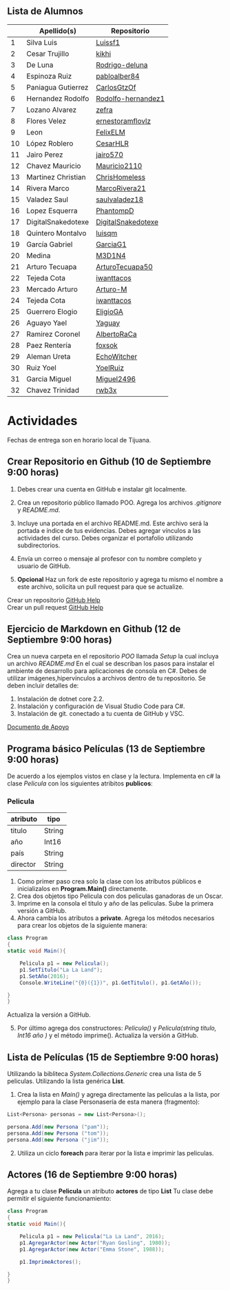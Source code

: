 

## Lista de Alumnos 

| | Apellido(s)           | Repositorio                                |
|-| ----------------------|--------------------------------------------|
|1| Silva Luis            | [Luissf1](https://github.com/Luissf1/POO)  |
|2| Cesar Trujillo        | [kikhi](https://github.com/kikhi/POO)      |
|3| De Luna               | [Rodrigo-deluna](https://github.com/Rodrigo-deluna)|
|4| Espinoza Ruiz         | [pabloalber84](https://github.com/pabloalber84)|
|5| Paniagua  Gutierrez   | [CarlosGtzOf](https://github.com/CarlosGtzOf)|
|6| Hernandez Rodolfo     | [Rodolfo-hernandez1](https://github.com/Rodolfo-hernandez1/CursoOOP)  |
|7| Lozano Alvarez        | [zefra](https://github.com/zefra/p.oo)      |
|8| Flores Velez          | [ernestoramflovlz](https://github.com/ernestoramflovlz/Poo)|
|9| Leon                  | [FelixELM](https://github.com/FelixELM/POO)|
|10| López Roblero         | [CesarHLR](https://github.com/CesarHLR/POO)|
|11| Jairo Perez           | [jairo570](https://github.com/jairo570/POO)|
|12| Chavez  Mauricio      | [Mauricio2110](https://github.com/Mauricio2110/Poo)|
|13| Martinez Christian    | [ChrisHomeless](https://github.com/ChrisHomeless/HomelessPOO)|
|14| Rivera Marco          | [MarcoRivera21](https://github.com/MarcoRivera21/Marco-Rivera/blob/master/README.md)|
|15| Valadez Saul          | [saulvaladez18](https://github.com/saulvaladez18/ShaggyPOO)|
|16| Lopez Esquerra        | [PhantompD](https://github.com/PhantompD/OOP)|
|17| DigitalSnakedotexe    | [DigitalSnakedotexe](https://github.com/DigitalSnakedotexe/POO)|
|18| Quintero Montalvo     | [luisqm](http://github.com/luisqm/POO)|
|19| García Gabriel        | [GarciaG1](https://github.com/GarciaG1/POO1)|
|20| Medina                | [M3D1N4](https://github.com/M3D1N4/Dorya-poo)|
|21| Arturo Tecuapa        | [ArturoTecuapa50](https://github.com/ArturoTecuapa50)|
|22| Tejeda Cota           | [iwanttacos](https://github.com/iwanttacos/POO)|
|23| Mercado Arturo        | [Arturo-M](https://github.com/Arturo-M/OOP)|
|24| Tejeda Cota           | [iwanttacos](https://github.com/iwanttacos/POO)|
|25| Guerrero Elogio       | [EligioGA](https://github.com/EligioGA/POO)|
|26| Aguayo Yael           | [Yaguay](https://github.com/Yaguay/POO)|
|27| Ramirez Coronel       | [AlbertoRaCa](https://github.com/AlbertoRaCa/OOP)|
|28| Paez Rentería         | [foxsok](http://github.com/foxsok)|
|29| Aleman Ureta          | [EchoWitcher](https://github.com/EchoWitcher/POO)|
|30| Ruiz Yoel             | [YoelRuiz](https://github.com/YoelRuiz)|
|31| Garcia Miguel         | [Miguel2496](https://github.com/Miguel2496/OOP-MI)|
|32| Chavez Trinidad       | [rwb3x](https://https://github.com/rwb3x/POO)| 

# Actividades 

Fechas de entrega son en horario local de Tijuana.

## Crear Repositorio en Github (10 de Septiembre 9:00 horas) 

1. Debes crear una cuenta en GitHub e instalar git localmente.
2. Crea un repositorio público llamado POO. Agrega los archivos *.gitignore* y *README.md*.
3. Incluye una portada en el archivo README.md. Este archivo será la portada e índice de tus evidencias. Debes agregar vínculos a las actividades del curso. Debes organizar el portafolio utilizando subdirectorios.
4. Envía un correo o mensaje al profesor con tu nombre completo y usuario de GitHub.

5. **Opcional** Haz un fork de este repositorio y agrega tu mismo el nombre a este archivo, solicita un pull request para que se actualize.

Crear un repositorio  [GitHub Help](https://help.github.com/en/articles/create-a-repo)   
Crear un pull request [GitHub Help](https://help.github.com/en/articles/creating-a-pull-request-from-a-fork)


## Ejercicio de Markdown en Github (12 de Septiembre 9:00 horas)

Crea un nueva carpeta en el repositorio *POO* llamada *Setup* la cual incluya un archivo *README.md*   En el cual se describan los pasos para instalar el ambiente de desarrollo para aplicaciones de consola en C#. Debes de utilizar imágenes,hipervínculos a archivos dentro de tu repositorio. Se deben incluir detalles de:

1. Instalación de dotnet core 2.2.
2. Instalación y configuración de Visual Studio Code para C#.
3. Instalación de git. conectado a tu cuenta de GitHub y VSC.

[Documento de Apoyo](https://github.com/adam-p/markdown-here/wiki/Markdown-Cheatsheet)

## Programa básico Películas (13 de Septiembre 9:00 horas)

De acuerdo a los ejemplos vistos en clase y la lectura. Implementa en c# la clase *Pelicula*  con los siguientes atribitos **publicos**:


### Pelicula
| atributo             | tipo           |
| ---------------------|----------------|
| titulo               | String         |
| año                  | Int16          |
| país                 | String         |
| director             | String         |


1. Como primer paso crea solo la clase con los atributos públicos e inicializalos en **Program.Main()** directamente.
2. Crea dos objetos tipo Pelicula con dos peliculas ganadoras de un Oscar. 
3. Imprime en la consola el titulo y año de las peliculas. 
Sube la primera versión a GitHub.
4. Ahora cambia los atributos a **private**. Agrega los métodos necesarios para crear los objetos de la siguiente manera:

```csharp
class Program 
{
static void Main(){

    Pelicula p1 = new Pelicula();
    p1.SetTitulo("La La Land");
    p1.SetAño(2016); 
    Console.WriteLine("{0}({1})", p1.GetTitulo(), p1.GetAño());

}
} 
```
Actualiza la versión a GitHub.

5. Por último agrega dos constructores: *Pelicula()* y *Pelicula(string titulo, Int16 año )* y el método imprime().
Actualiza la versión a GitHub.

## Lista de Películas (15 de Septiembre 9:00 horas)

Utilizando la bibliteca *System.Collections.Generic* crea una lista de 5 peliculas. Utilizando la lista genérica **List<Pelicula>**.
1. Crea la lista en *Main()* y agrega directamente las peliculas a la lista, por ejemplo para la clase Personasería de esta manera (fragmento):

```csharp
List<Persona> personas = new List<Persona>();

persona.Add(new Persona ("pam"));
persona.Add(new Persona ("tom"));
persona.Add(new Persona ("jim"));

```
2. Utiliza un ciclo **foreach** para iterar por la lista e imprimir las peliculas.

## Actores (16 de Septiembre 9:00 horas)

Agrega a tu clase **Pelicula** un atributo **actores** de tipo **List<Actor>**
Tu clase debe permitir el siguiente funcionamiento:

```csharp
class Program 
{
static void Main(){

    Pelicula p1 = new Pelicula("La La Land", 2016);
    p1.AgregarActor(new Actor("Ryan Gosling", 1980));
    p1.AgregarActor(new Actor("Emma Stone", 1988));

    p1.ImprimeActores();

}
} 
```

